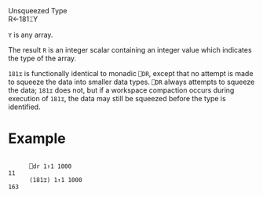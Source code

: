 <div class="heading">
  <div class="name">Unsqueezed Type</div>
  <div class="command">R←181⌶Y</div>
</div>

`Y` is any array.

The result `R` is an integer scalar containing an integer value which indicates the type of the array.

`181⌶` is functionally identical to monadic `⎕DR`, except that no attempt is made to squeeze the data into smaller data types. `⎕DR` always attempts to squeeze the data; `181⌶` does not, but if a workspace compaction occurs during execution of `181⌶`, the data may still be squeezed before the type is identified.

# Example
```apl

      ⎕dr 1↑1 1000
11
      (181⌶) 1↑1 1000
163
```
